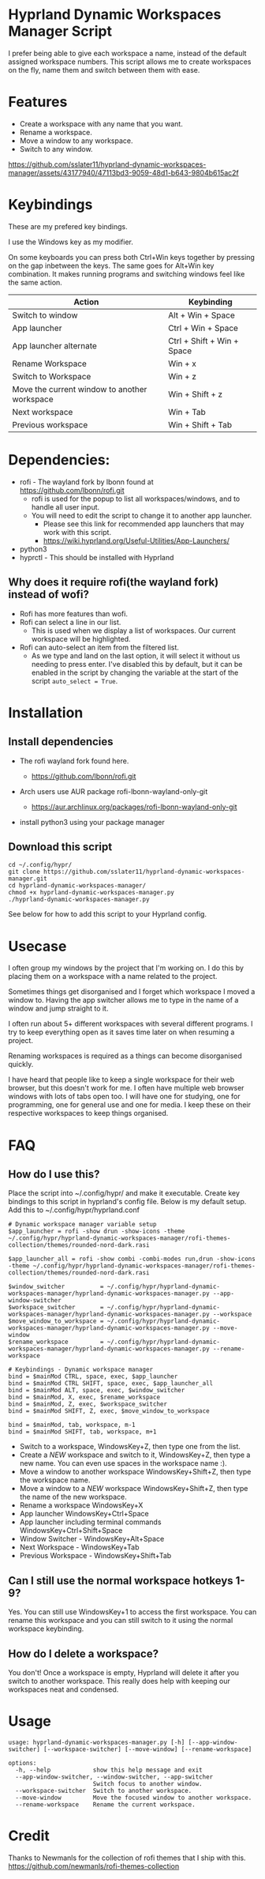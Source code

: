 # Hyprland Dynamic Workspaces Manager Script 
I prefer being able to give each workspace a name, instead of the default assigned workspace numbers.
This script allows me to create workspaces on the fly, name them and switch between them with ease.

# Features
- Create a workspace with any name that you want.
- Rename a workspace.
- Move a window to any workspace.
- Switch to any window.

https://github.com/sslater11/hyprland-dynamic-workspaces-manager/assets/43177940/47113bd3-9059-48d1-b643-9804b615ac2f

# Keybindings
These are my prefered key bindings. 

I use the Windows key as my modifier.

On some keyboards you can press both Ctrl+Win keys together by pressing on the gap inbetween the keys. The same goes for Alt+Win key combination. It makes running programs and switching windows feel like the same action.

| Action                                       | Keybinding                   |
| -------------------------------------------- | ---------------------------- |
| Switch to window                             | Alt  + Win + Space           |
| App launcher                                 | Ctrl + Win + Space           |
| App launcher alternate                       | Ctrl + Shift + Win + Space   |
| Rename Workspace                             | Win + x                      |
| Switch to Workspace                          | Win + z                      |
| Move the current window to another workspace | Win + Shift + z              |
| Next workspace                               | Win + Tab                    |
| Previous workspace                           | Win + Shift + Tab            |

# Dependencies:
- rofi - The wayland fork by lbonn found at https://github.com/lbonn/rofi.git
  - rofi is used for the popup to list all workspaces/windows, and to handle all user input.
  - You will need to edit the script to change it to another app launcher.
     - Please see this link for recommended app launchers that may work with this script.
     - https://wiki.hyprland.org/Useful-Utilities/App-Launchers/
- python3
- hyprctl - This should be installed with Hyprland

## Why does it require rofi(the wayland fork) instead of wofi?
- Rofi has more features than wofi.
- Rofi can select a line in our list.
  - This is used when we display a list of workspaces. Our current workspace will be highlighted.
- Rofi can auto-select an item from the filtered list.
  - As we type and land on the last option, it will select it without us needing to press enter. I've disabled this by default, but it can be enabled in the script by changing the variable at the start of the script `auto_select = True`.


# Installation
## Install dependencies
- The rofi wayland fork found here.
  - https://github.com/lbonn/rofi.git
- Arch users use AUR package rofi-lbonn-wayland-only-git
  - https://aur.archlinux.org/packages/rofi-lbonn-wayland-only-git

- install python3 using your package manager

## Download this script
```
cd ~/.config/hypr/
git clone https://github.com/sslater11/hyprland-dynamic-workspaces-manager.git
cd hyprland-dynamic-workspaces-manager/
chmod +x hyprland-dynamic-workspaces-manager.py
./hyprland-dynamic-workspaces-manager.py
```
See below for how to add this script to your Hyprland config.

# Usecase
I often group my windows by the project that I'm working on. I do this by placing them on a workspace with a name related to the project.

Sometimes things get disorganised and I forget which workspace I moved a window to. Having the app switcher allows me to type in the name of a window and jump straight to it.

I often run about 5+ different workspaces with several different programs. I try to keep everything open as it saves time later on when resuming a project.

Renaming workspaces is required as a things can become disorganised quickly.

I have heard that people like to keep a single workspace for their web browser, but this doesn't work for me. I often have multiple web browser windows with lots of tabs open too. I will have one for studying, one for programming, one for general use and one for media. I keep these on their respective workspaces to keep things organised.

# FAQ
## How do I use this?
Place the script into ~/.config/hypr/ and make it executable.
Create key bindings to this script in hyprland's config file.
Below is my default setup.
Add this to ~/.config/hypr/hyprland.conf
```
# Dynamic workspace manager variable setup
$app_launcher = rofi -show drun -show-icons -theme ~/.config/hypr/hyprland-dynamic-workspaces-manager/rofi-themes-collection/themes/rounded-nord-dark.rasi

$app_launcher_all = rofi -show combi -combi-modes run,drun -show-icons -theme ~/.config/hypr/hyprland-dynamic-workspaces-manager/rofi-themes-collection/themes/rounded-nord-dark.rasi

$window_switcher          = ~/.config/hypr/hyprland-dynamic-workspaces-manager/hyprland-dynamic-workspaces-manager.py --app-window-switcher
$workspace_switcher       = ~/.config/hypr/hyprland-dynamic-workspaces-manager/hyprland-dynamic-workspaces-manager.py --workspace
$move_window_to_workspace = ~/.config/hypr/hyprland-dynamic-workspaces-manager/hyprland-dynamic-workspaces-manager.py --move-window
$rename_workspace         = ~/.config/hypr/hyprland-dynamic-workspaces-manager/hyprland-dynamic-workspaces-manager.py --rename-workspace

# Keybindings - Dynamic workspace manager
bind = $mainMod CTRL, space, exec, $app_launcher
bind = $mainMod CTRL SHIFT, space, exec, $app_launcher_all
bind = $mainMod ALT, space, exec, $window_switcher
bind = $mainMod, X, exec, $rename_workspace
bind = $mainMod, Z, exec, $workspace_switcher
bind = $mainMod SHIFT, Z, exec, $move_window_to_workspace

bind = $mainMod, tab, workspace, m-1
bind = $mainMod SHIFT, tab, workspace, m+1
```
- Switch to a workspace, WindowsKey+Z, then type one from the list.
- Create a *NEW* workspace and switch to it, WindowsKey+Z, then type a new name. You can even use spaces in the workspace name :).
- Move a window to another workspace WindowsKey+Shift+Z, then type the workspace name.
- Move a window to a *NEW* workspace WindowsKey+Shift+Z, then type the name of the new workspace.
- Rename a workspace WindowsKey+X
- App launcher WindowsKey+Ctrl+Space 
- App launcher including terminal commands WindowsKey+Ctrl+Shift+Space 
- Window Switcher -  WindowsKey+Alt+Space 
- Next Workspace - WindowsKey+Tab
- Previous Workspace - WindowsKey+Shift+Tab


## Can I still use the normal workspace hotkeys 1-9?
Yes. You can still use WindowsKey+1 to access the first workspace. You can rename this workspace and you can still switch to it using the normal workspace keybinding.

## How do I delete a workspace?
You don't! Once a workspace is empty, Hyprland will delete it after you switch to another workspace. This really does help with keeping our workspaces neat and condensed.


# Usage
```
usage: hyprland-dynamic-workspaces-manager.py [-h] [--app-window-switcher] [--workspace-switcher] [--move-window] [--rename-workspace]

options:
  -h, --help            show this help message and exit
  --app-window-switcher, --window-switcher, --app-switcher
                        Switch focus to another window.
  --workspace-switcher  Switch to another workspace.
  --move-window         Move the focused window to another workspace.
  --rename-workspace    Rename the current workspace.
```

# Credit
Thanks to Newmanls for the collection of rofi themes that I ship with this.
https://github.com/newmanls/rofi-themes-collection
